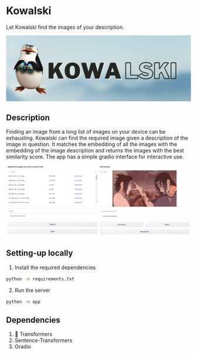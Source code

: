 # Kowalski

Let Kowalski find the images of your description.

![](misc/header.png)

## Description

Finding an image from a long list of images on your device can be exhausting.
Kowalski can find the required image given a description of the image in question.
It matches the embedding of all the images with the embedding of the image description and returns the images with the best similarity score.
The app has a simple gradio interface for interactive use.


![](misc/gradio.png)

## Setting-up locally

1. Install the required dependencies

```bash
python -m requirements.txt
```
2. Run the server

```bash
python -m app
```

## Dependencies
1. 🤗 Transformers
2. Sentence-Transformers
3. Gradio
